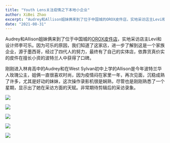 ```yaml
---
title: "Youth Lens关注疫情之下本地小企业"
author: XiBei Zhao
excerpt: "Audrey和Allison姐妹俩来到了位于中国城的OROX皮件店，实地采访店主Levi和设计师李可乐。因为可乐的原因，我们知道了这家店，进一步了解到这是一个家族企业，源于墨西哥，经过了四代人的努力，最终有了自己的实体店，依靠货真价实的皮件在擅长小资的波特兰人中获得了口碑。"
date: "2021-08-31"
---
```


Audrey和Allison姐妹俩来到了位于中国城的[OROX皮件店](https://www.oroxleather.com/)，实地采访店主Levi和设计师李可乐。因为可乐的原因，我们知道了这家店，进一步了解到这是一个家族企业，源于墨西哥，经过了四代人的努力，最终有了自己的实体店，依靠货真价实的皮件在擅长小资的波特兰人中获得了口碑。

刚刚进入林肯高中的Audrey和在West Sylvan初中上学的Allison是今年波特兰华人玫瑰公主，姐俩一直很喜欢时尚，因为疫情闷在家里一年，再次见面，沉稳成熟了许多，尤其是好动的妹妹，这次操作录影机很是娴熟，尽管也是刚刚熟悉了一个星期，显示出了她在采访方面的天赋。非常期待剪辑后的采访录象。

![](https://res.cloudinary.com/dhngj18do/image/upload/f_auto,q_auto/v1/images/Wechat%20Image_20210902093017)

![](https://res.cloudinary.com/dhngj18do/image/upload/f_auto,q_auto/v1/images/Wechat%20Image_20210902093040)

![](https://res.cloudinary.com/dhngj18do/image/upload/f_auto,q_auto/v1/images/Wechat%20Image_20210902093055)

![](https://res.cloudinary.com/dhngj18do/image/upload/f_auto,q_auto/v1/images/Wechat%20Image_20210902093117)

![](https://res.cloudinary.com/dhngj18do/image/upload/f_auto,q_auto/v1/images/Wechat%20Image_20210902093137)
